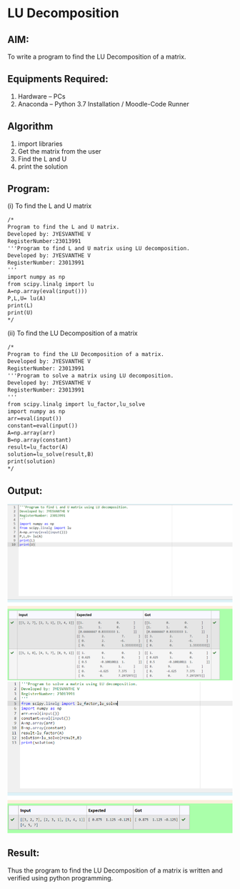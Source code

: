 # LU Decomposition 

## AIM:
To write a program to find the LU Decomposition of a matrix.

## Equipments Required:
1. Hardware – PCs
2. Anaconda – Python 3.7 Installation / Moodle-Code Runner

## Algorithm
1. import libraries
2. Get the matrix from the user
3. Find the L and U 
4. print the solution

## Program:
(i) To find the L and U matrix
```
/*
Program to find the L and U matrix.
Developed by: JYESVANTHE V
RegisterNumber:23013991
'''Program to find L and U matrix using LU decomposition.
Developed by: JYESVANTHE V
RegisterNumber: 23013991
'''
import numpy as np
from scipy.linalg import lu
A=np.array(eval(input()))
P,L,U= lu(A)
print(L)
print(U) 
*/
```
(ii) To find the LU Decomposition of a matrix
```
/*
Program to find the LU Decomposition of a matrix.
Developed by: JYESVANTHE V
RegisterNumber: 23013991
'''Program to solve a matrix using LU decomposition.
Developed by: JYESVANTHE V
RegisterNumber: 23013991
'''
from scipy.linalg import lu_factor,lu_solve
import numpy as np
arr=eval(input())
constant=eval(input())
A=np.array(arr)
B=np.array(constant)
result=lu_factor(A)
solution=lu_solve(result,B)
print(solution)
*/
```

## Output:
![Alt text](<Screenshot 2023-12-13 082024.png>)
![Alt text](<Screenshot 2023-12-13 082041.png>)


## Result:
Thus the program to find the LU Decomposition of a matrix is written and verified using python programming.

